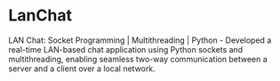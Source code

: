 # LanChat
LAN Chat: Socket Programming | Multithreading | Python - Developed a real-time LAN-based chat application using Python sockets and multithreading, enabling seamless two-way communication between a server and a client over a local network.
